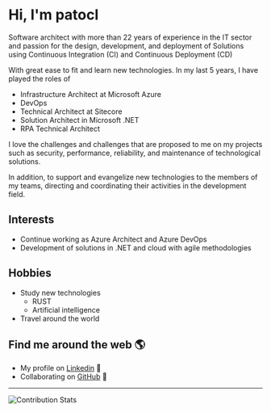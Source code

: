 # Hi, I'm patocl

Software architect with more than 22 years of experience in the IT sector and passion for the design, development, and deployment of Solutions using Continuous Integration (CI) and Continuous Deployment (CD)

With great ease to fit and learn new technologies. In my last 5 years, I have played the roles of

* Infrastructure Architect at Microsoft Azure
* DevOps
* Technical Architect at Sitecore
* Solution Architect in Microsoft .NET
* RPA Technical Architect

I love the challenges and challenges that are proposed to me on my projects such as security, performance, reliability, and maintenance of technological solutions.

In addition, to support and evangelize new technologies to the members of my teams, directing and coordinating their activities in the development field.

## Interests

* Continue working as Azure Architect and Azure DevOps
* Development of solutions in .NET and cloud with agile methodologies

## Hobbies

* Study new technologies
  * RUST
  * Artificial intelligence
* Travel around the world

## Find me around the web 🌎

* My profile on [Linkedin](https://www.linkedin.com/in/patocl/?locale=en_US) 💼
* Collaborating on [GitHub](https://github.com/patocl) 🍄

***

![Contribution Stats](https://github-contribution-stats.vercel.app/api/?username=patocl)
